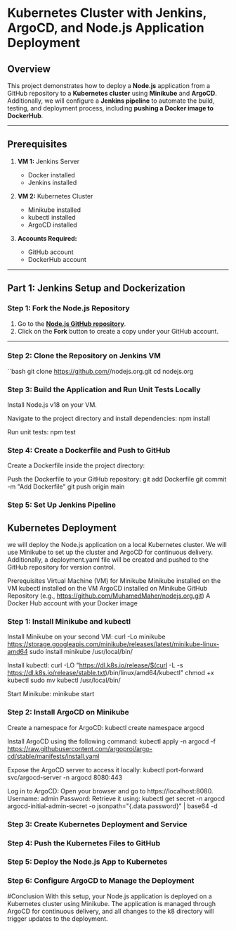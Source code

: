 # Kubernetes Cluster with Jenkins, ArgoCD, and Node.js Application Deployment

## Overview

This project demonstrates how to deploy a **Node.js** application from a GitHub repository to a **Kubernetes cluster** using **Minikube** and **ArgoCD**. Additionally, we will configure a **Jenkins pipeline** to automate the build, testing, and deployment process, including **pushing a Docker image to DockerHub**.

---

## Prerequisites

1. **VM 1:** Jenkins Server  
   - Docker installed  
   - Jenkins installed  
2. **VM 2:** Kubernetes Cluster  
   - Minikube installed  
   - kubectl installed  
   - ArgoCD installed  

3. **Accounts Required:**
   - GitHub account  
   - DockerHub account  

---
## Part 1: Jenkins Setup and Dockerization

### Step 1: Fork the Node.js Repository

1. Go to the **[Node.js GitHub repository](https://github.com/nodejs/nodejs.org.git)**.  
2. Click on the **Fork** button to create a copy under your GitHub account.

---

### Step 2: Clone the Repository on Jenkins VM

``bash
git clone https://github.com/<your-username>/nodejs.org.git
cd nodejs.org


### Step 3: Build the Application and Run Unit Tests Locally
Install Node.js v18 on your VM.

Navigate to the project directory and install dependencies:
npm install

Run unit tests:
npm test

### Step 4: Create a Dockerfile and Push to GitHub
Create a Dockerfile inside the project directory:

Push the Dockerfile to your GitHub repository:
git add Dockerfile
git commit -m "Add Dockerfile"
git push origin main

### Step 5: Set Up Jenkins Pipeline

## Kubernetes Deployment
 we will deploy the Node.js application on a local Kubernetes cluster. We will use Minikube to set up the cluster and ArgoCD for continuous delivery. Additionally, a deployment.yaml file will be created and pushed to the GitHub repository for version control.

Prerequisites
Virtual Machine (VM) for Minikube
Minikube installed on the VM
kubectl installed on the VM
ArgoCD installed on Minikube
GitHub Repository (e.g., https://github.com/MuhamedMaher/nodejs.org.git)
A Docker Hub account with your Docker image

### Step 1: Install Minikube and kubectl
Install Minikube on your second VM:
curl -Lo minikube https://storage.googleapis.com/minikube/releases/latest/minikube-linux-amd64
sudo install minikube /usr/local/bin/

Install kubectl:
curl -LO "https://dl.k8s.io/release/$(curl -L -s https://dl.k8s.io/release/stable.txt)/bin/linux/amd64/kubectl"
chmod +x kubectl
sudo mv kubectl /usr/local/bin/

Start Minikube:
minikube start

### Step 2: Install ArgoCD on Minikube
Create a namespace for ArgoCD:
kubectl create namespace argocd

Install ArgoCD using the following command:
kubectl apply -n argocd -f https://raw.githubusercontent.com/argoproj/argo-cd/stable/manifests/install.yaml

Expose the ArgoCD server to access it locally:
kubectl port-forward svc/argocd-server -n argocd 8080:443

Log in to ArgoCD:
Open your browser and go to https://localhost:8080.
Username: admin
Password: Retrieve it using:
kubectl get secret -n argocd argocd-initial-admin-secret -o jsonpath="{.data.password}" | base64 -d

### Step 3: Create Kubernetes Deployment and Service

### Step 4: Push the Kubernetes Files to GitHub

### Step 5: Deploy the Node.js App to Kubernetes

### Step 6: Configure ArgoCD to Manage the Deployment

#Conclusion
With this setup, your Node.js application is deployed on a Kubernetes cluster using Minikube. The application is managed through ArgoCD for continuous delivery, and all changes to the k8 directory will trigger updates to the deployment.



